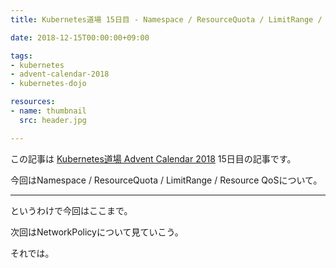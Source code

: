 ```yaml
---
title: Kubernetes道場 15日目 - Namespace / ResourceQuota / LimitRange / Resource QoSについて

date: 2018-12-15T00:00:00+09:00

tags:
- kubernetes
- advent-calendar-2018
- kubernetes-dojo

resources:
- name: thumbnail
  src: header.jpg

---
```


この記事は [Kubernetes道場 Advent Calendar 2018](https://qiita.com/advent-calendar/2018/k8s-dojo) 15日目の記事です。

今回はNamespace / ResourceQuota / LimitRange / Resource QoSについて。



--------------------------------------------------


というわけで今回はここまで。

次回はNetworkPolicyについて見ていこう。

それでは。

